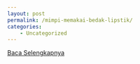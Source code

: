 ```yaml
---
layout: post
permalink: /mimpi-memakai-bedak-lipstik/
categories:
    - Uncategorized
---
```


[Baca Selengkapnya](/06)